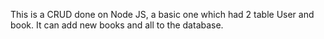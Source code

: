 This is a CRUD done on Node JS, a basic one which had 2 table User and book. It can add new books and all to the database.
